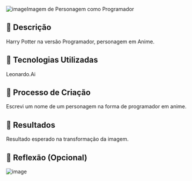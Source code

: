 ![image](https://github.com/roxotec/lab-natty-or-not/assets/136013293/e3c6aa8d-5c9e-485e-aa3b-9075ac017f41)Imagem de Personagem como Programador

## 📒 Descrição
Harry Potter na versão Programador, personagem em Anime.

## 🤖 Tecnologias Utilizadas
Leonardo.Ai

## 🧐 Processo de Criação
Escrevi um nome de um personagem na forma de programador em anime.

## 🚀 Resultados
Resultado esperado na transformação da imagem.

## 💭 Reflexão (Opcional)
![image](https://github.com/roxotec/lab-natty-or-not/assets/136013293/179f8c83-39b1-41c0-b51f-748baf5aaa71)



